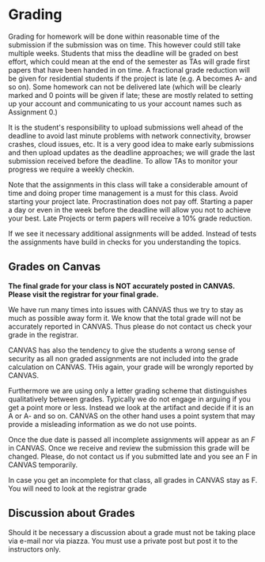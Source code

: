 Grading
=======

Grading for homework will be done within reasonable time of the
submission if the submission was on time. This however could still take
multiple weeks. Students that miss the deadline will be graded on best
effort, which could mean at the end of the semester as TAs will grade
first papers that have been handed in on time. A fractional grade reduction
will be given for residential students if the project is late (e.g. A
becomes A- and so on). Some
homework can not be delivered late (which will be clearly marked and 0
points will be given if late; these are mostly related to setting up
your account and communicating to us your account names such as
Assignment 0.)

It is the student's responsibility to upload submissions well ahead of
the deadline to avoid last minute problems with network connectivity,
browser crashes, cloud issues, etc. It is a very good idea to make early
submissions and then upload updates as the deadline approaches; we will
grade the last submission received before the deadline. To allow TAs
to monitor your progress we require a weekly checkin. 

Note that the assignments in this class will take a considerable
amount of time and doing proper time management is a must for this
class. Avoid starting your project late. Procrastination does not pay
off. Starting a paper a day or even in the week before the deadline will
allow you not to achieve your best. Late Projects or term papers will
receive a 10% grade reduction.

If we see it necessary additional assignments will be added. Instead
of tests the assignments have build in checks for you understanding
the topics. 

Grades on Canvas
----------------

**The final grade for your class is NOT accurately posted in CANVAS.
Please visit the registrar for your final grade.**

We have run many times into issues with CANVAS thus we try to stay as
much as possible away form it. We know that the total grade will not
be accurately reported in CANVAS. Thus please do not contact us check
your grade in the registrar.

CANVAS has also the tendency to give the students a wrong sense of
security as all non graded assignments are not included into the grade
calculation on CANVAS. THis again, your grade will be wrongly
reported by CANVAS.

Furthermore we are using only a letter grading scheme that distinguishes
qualitatively between grades. Typically we do not engage in arguing if
you get a point more or less. Instead we look at the artifact and decide
if it is an A or A- and so on. CANVAS on the other hand uses a point
system that may provide a misleading information as we do not use
points.

Once the due date is passed all incomplete assignments will appear as an
*F* in CANVAS. Once we receive and review the submission this grade will
be changed. Please, do not contact us if you submitted late and you see
an F in CANVAS temporarily.

In case you get an incomplete for that class, all grades in CANVAS
stay as F. You will need to look at the registrar grade

Discussion about Grades
-----------------------

Should it be necessary a discussion about a grade must not be taking
place via e-mail nor via piazza. You must use a private post but post it to the instructors only. 
